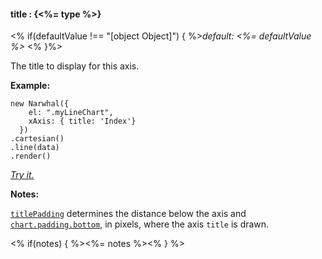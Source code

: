 #### **title** : {<%= type %>}

<% if(defaultValue !== "[object Object]") { %>*default: <%= defaultValue %>* <% }%>

The title to display for this axis. 

**Example:**

	new Narwhal({
	    el: ".myLineChart",
	    xAxis: { title: 'Index'}
	  })
	.cartesian()
	.line(data)
	.render()

*[Try it.](http://jsfiddle.net/forio/34M75/)*

**Notes:**

[`titlePadding`](#config_config.xAxis.titlePadding) determines the distance below the axis and [`chart.padding.bottom`](#config_config.chart.padding.bottom), in pixels, where the axis `title` is drawn. 

<% if(notes) { %><%= notes %><% } %>

